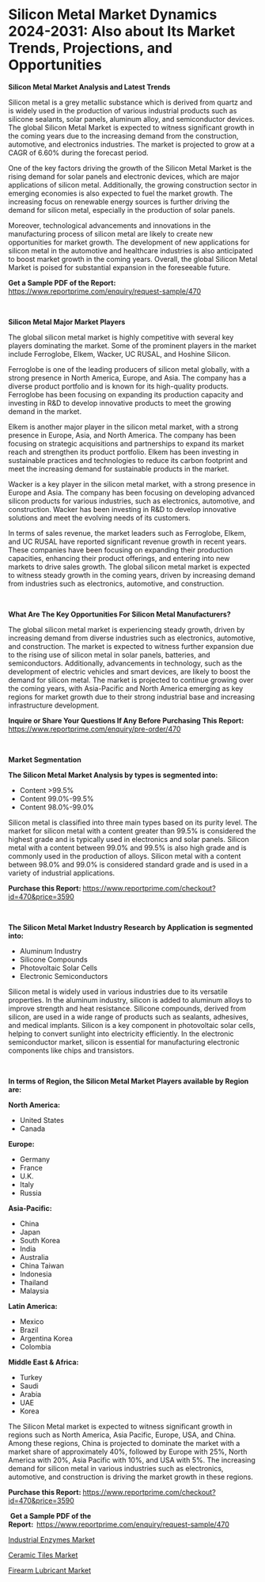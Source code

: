 <p><h1>Silicon Metal Market Dynamics 2024-2031: Also about Its Market Trends, Projections, and Opportunities</h1></p><p><strong>Silicon Metal Market Analysis and Latest Trends</strong></p>
<p><p>Silicon metal is a grey metallic substance which is derived from quartz and is widely used in the production of various industrial products such as silicone sealants, solar panels, aluminum alloy, and semiconductor devices. The global Silicon Metal Market is expected to witness significant growth in the coming years due to the increasing demand from the construction, automotive, and electronics industries. The market is projected to grow at a CAGR of 6.60% during the forecast period.</p><p>One of the key factors driving the growth of the Silicon Metal Market is the rising demand for solar panels and electronic devices, which are major applications of silicon metal. Additionally, the growing construction sector in emerging economies is also expected to fuel the market growth. The increasing focus on renewable energy sources is further driving the demand for silicon metal, especially in the production of solar panels.</p><p>Moreover, technological advancements and innovations in the manufacturing process of silicon metal are likely to create new opportunities for market growth. The development of new applications for silicon metal in the automotive and healthcare industries is also anticipated to boost market growth in the coming years. Overall, the global Silicon Metal Market is poised for substantial expansion in the foreseeable future.</p></p>
<p><strong>Get a Sample PDF of the Report:&nbsp;</strong> <a href="https://www.reportprime.com/enquiry/request-sample/470">https://www.reportprime.com/enquiry/request-sample/470</a></p>
<p>&nbsp;</p>
<p><strong>Silicon Metal Major Market Players</strong></p>
<p><p>The global silicon metal market is highly competitive with several key players dominating the market. Some of the prominent players in the market include Ferroglobe, Elkem, Wacker, UC RUSAL, and Hoshine Silicon. </p><p>Ferroglobe is one of the leading producers of silicon metal globally, with a strong presence in North America, Europe, and Asia. The company has a diverse product portfolio and is known for its high-quality products. Ferroglobe has been focusing on expanding its production capacity and investing in R&D to develop innovative products to meet the growing demand in the market.</p><p>Elkem is another major player in the silicon metal market, with a strong presence in Europe, Asia, and North America. The company has been focusing on strategic acquisitions and partnerships to expand its market reach and strengthen its product portfolio. Elkem has been investing in sustainable practices and technologies to reduce its carbon footprint and meet the increasing demand for sustainable products in the market.</p><p>Wacker is a key player in the silicon metal market, with a strong presence in Europe and Asia. The company has been focusing on developing advanced silicon products for various industries, such as electronics, automotive, and construction. Wacker has been investing in R&D to develop innovative solutions and meet the evolving needs of its customers.</p><p>In terms of sales revenue, the market leaders such as Ferroglobe, Elkem, and UC RUSAL have reported significant revenue growth in recent years. These companies have been focusing on expanding their production capacities, enhancing their product offerings, and entering into new markets to drive sales growth. The global silicon metal market is expected to witness steady growth in the coming years, driven by increasing demand from industries such as electronics, automotive, and construction.</p></p>
<p>&nbsp;</p>
<p><strong>What Are The Key Opportunities For Silicon Metal Manufacturers?</strong></p>
<p><p>The global silicon metal market is experiencing steady growth, driven by increasing demand from diverse industries such as electronics, automotive, and construction. The market is expected to witness further expansion due to the rising use of silicon metal in solar panels, batteries, and semiconductors. Additionally, advancements in technology, such as the development of electric vehicles and smart devices, are likely to boost the demand for silicon metal. The market is projected to continue growing over the coming years, with Asia-Pacific and North America emerging as key regions for market growth due to their strong industrial base and increasing infrastructure development.</p></p>
<p><strong>Inquire or Share Your Questions If Any Before Purchasing This Report:</strong> <a href="https://www.reportprime.com/enquiry/pre-order/470">https://www.reportprime.com/enquiry/pre-order/470</a></p>
<p>&nbsp;</p>
<p><strong>Market Segmentation</strong></p>
<p><strong>The Silicon Metal Market Analysis by types is segmented into:</strong></p>
<p><ul><li>Content >99.5%</li><li>Content 99.0%-99.5%</li><li>Content 98.0%-99.0%</li></ul></p>
<p><p>Silicon metal is classified into three main types based on its purity level. The market for silicon metal with a content greater than 99.5% is considered the highest grade and is typically used in electronics and solar panels. Silicon metal with a content between 99.0% and 99.5% is also high grade and is commonly used in the production of alloys. Silicon metal with a content between 98.0% and 99.0% is considered standard grade and is used in a variety of industrial applications.</p></p>
<p><strong>Purchase this Report:&nbsp;</strong><a href="https://www.reportprime.com/checkout?id=470&price=3590">https://www.reportprime.com/checkout?id=470&price=3590</a></p>
<p>&nbsp;</p>
<p><strong>The Silicon Metal Market Industry Research by Application is segmented into:</strong></p>
<p><ul><li>Aluminum Industry</li><li>Silicone Compounds</li><li>Photovoltaic Solar Cells</li><li>Electronic Semiconductors</li></ul></p>
<p><p>Silicon metal is widely used in various industries due to its versatile properties. In the aluminum industry, silicon is added to aluminum alloys to improve strength and heat resistance. Silicone compounds, derived from silicon, are used in a wide range of products such as sealants, adhesives, and medical implants. Silicon is a key component in photovoltaic solar cells, helping to convert sunlight into electricity efficiently. In the electronic semiconductor market, silicon is essential for manufacturing electronic components like chips and transistors.</p></p>
<p>&nbsp;</p>
<p><strong>In terms of Region, the Silicon Metal Market Players available by Region are:</strong></p>
<p>
    <p> <strong> North America: </strong>
        <ul>
            <li>United States</li>
            <li>Canada</li>
        </ul>
        </p> 
    <p> <strong> Europe: </strong>
        <ul>
            <li>Germany</li>
            <li>France</li>
            <li>U.K.</li>
            <li>Italy</li>
            <li>Russia</li>
        </ul>
        </p> 
    <p> <strong> Asia-Pacific: </strong>
        <ul>
            <li>China</li>
            <li>Japan</li>
            <li>South Korea</li>
            <li>India</li>
            <li>Australia</li>
            <li>China Taiwan</li>
            <li>Indonesia</li>
            <li>Thailand</li>
            <li>Malaysia</li>
        </ul>
        </p> 
    <p> <strong> Latin America: </strong>
        <ul>
            <li>Mexico</li>
            <li>Brazil</li>
            <li>Argentina Korea</li>
            <li>Colombia</li>
        </ul>
        </p> 
    <p> <strong> Middle East & Africa: </strong>
        <ul>
            <li>Turkey</li>
            <li>Saudi</li>
            <li>Arabia</li>
            <li>UAE</li>
            <li>Korea</li>
        </ul>
    </p>
    </p>
<p><p>The Silicon Metal market is expected to witness significant growth in regions such as North America, Asia Pacific, Europe, USA, and China. Among these regions, China is projected to dominate the market with a market share of approximately 40%, followed by Europe with 25%, North America with 20%, Asia Pacific with 10%, and USA with 5%. The increasing demand for silicon metal in various industries such as electronics, automotive, and construction is driving the market growth in these regions.</p></p>
<p><strong>Purchase this Report: </strong><a href="https://www.reportprime.com/checkout?id=470&price=3590">https://www.reportprime.com/checkout?id=470&price=3590</a></p>
<p>&nbsp;<strong>Get a Sample PDF of the Report:&nbsp;&nbsp;</strong><a href="https://www.reportprime.com/enquiry/request-sample/470">https://www.reportprime.com/enquiry/request-sample/470</a></p>
<p><strong></strong></p>
<p><p><a href="https://github.com/kathiaseamanalvaradovlprc2h/Market-Research-Report-List-1/blob/main/industrial-enzymes-market.md">Industrial Enzymes Market</a></p><p><a href="https://github.com/wusalecollins540tpqoz/Market-Research-Report-List-1/blob/main/ceramic-tiles-market.md">Ceramic Tiles Market</a></p><p><a href="https://github.com/pjcfca/Market-Research-Report-List-1/blob/main/firearm-lubricant-market.md">Firearm Lubricant Market</a></p></p>